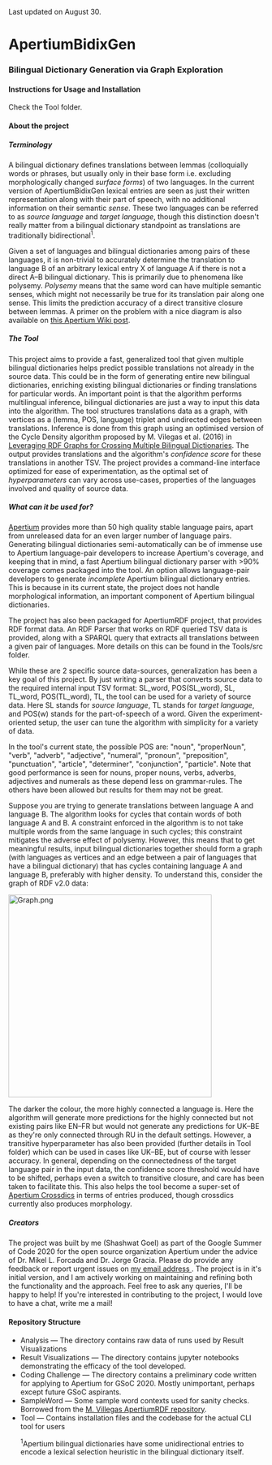 Last updated on August 30.

# ApertiumBidixGen

### Bilingual Dictionary Generation via Graph Exploration

#### Instructions for Usage and Installation
Check the Tool folder.

#### About the project

<h5> Terminology </h5>

A bilingual dictionary defines translations between lemmas (colloquially words or phrases, but usually only in their base form i.e. excluding morphologically changed *surface forms*) of two languages. In the current version of ApertiumBidixGen lexical entries are seen as just their written representation along with their part of speech, with no additional information on their semantic *sense*. These two languages can be referred to as *source language* and *target language*, though this distinction doesn't really matter from a bilingual dictionary standpoint as translations are traditionally bidirectional<sup>1</sup>. <br>

Given a set of languages and bilingual dictionaries among pairs of these languages, it is non-trivial to accurately determine the translation to language B of an arbitrary lexical entry X of language A if there is not a direct A–B bilingual dictionary. This is primarily due to phenomena like polysemy. *Polysemy* means that the same word can have multiple semantic senses, which might not necessarily be true for its translation pair along one sense. This limits the prediction accuracy of a direct transitive closure between lemmas. A primer on the problem with a nice diagram is also available on [this Apertium Wiki post](https://wiki.apertium.org/wiki/Bilingual_dictionary_discovery). <br>

<h5> The Tool </h5>

This project aims to provide a fast, generalized tool that given multiple bilingual dictionaries helps predict possible translations not already in the source data. This could be in the form of generating entire new bilingual dictionaries, enriching existing bilingual dictionaries or finding translations for particular words. An important point is that the algorithm performs multilingual inference, bilingual dictionaries are just a way to input this data into the algorithm. The tool structures translations data as a graph, with vertices as a (lemma, POS, language) triplet and undirected edges between translations. Inference is done from this graph using an optimised version of the Cycle Density algorithm proposed by M. Vilegas et al. (2016) in [Leveraging RDF Graphs for Crossing Multiple Bilingual Dictionaries](https://www.aclweb.org/anthology/L16-1140/). The output provides translations and the algorithm's *confidence score* for these translations in another TSV. The project provides a command-line interface optimized for ease of experimentation, as the optimal set of *hyperparameters* can vary across use-cases, properties of the languages involved and quality of source data. <br>

<h5> What can it be used for? </h5>

[Apertium](https://github.com/apertium/apertium-trunk) provides more than 50 high quality stable language pairs, apart from unreleased data for an even larger number of language pairs. Generating bilingual dictionaries semi-automatically can be of immense use to Apertium language-pair developers to increase Apertium's coverage, and keeping that in mind, a fast Apertium bilingual dictionary parser with >90% coverage comes packaged into the tool. An option allows language-pair developers to generate *incomplete* Apertium bilingual dictionary entries. This is because in its current state, the project does not handle morphological information, an important component of Apertium bilingual dictionaries. <br>

The project has also been packaged for ApertiumRDF project, that provides RDF format data. An RDF Parser that works on RDF queried TSV data is provided, along with a SPARQL query that extracts all translations between a given pair of languages. More details on this can be found in the Tools/src folder. <br>

While these are 2 specific source data-sources, generalization has been a key goal of this project. By just writing a parser that converts source data to the required internal input TSV format: SL_word, POS(SL_word), SL, TL_word, POS(TL_word), TL, the tool can be used for a variety of source data. Here SL stands for *source language*, TL stands for *target language*, and POS(w) stands for the part-of-speech of a word. Given the experiment-oriented setup, the user can tune the algorithm with simplicity for a variety of data.<br>

In the tool's current state, the possible POS are: "noun", "properNoun", "verb", "adverb", "adjective", "numeral", "pronoun", "preposition", "punctuation", "article", "determiner", "conjunction", "particle". Note that good performance is seen for nouns, proper nouns, verbs, adverbs, adjectives and numerals as these depend less on grammar-rules. The others have been allowed but results for them may not be great. <br>

Suppose you are trying to generate translations between language A and language B. The algorithm looks for cycles that contain words of both language A and B. A constraint enforced in the algorithm is to not take multiple words from the same language in such cycles; this constraint mitigates the adverse effect of polysemy. However, this means that to get meaningful results, input bilingual dictionaries together should form a graph (with languages as vertices and an edge between a pair of languages that have a bilingual dictionary) that has cycles containing language A and language B, preferably with higher density. To understand this, consider the graph of RDF v2.0 data: <br>

<a href="https://www.imageupload.net/image/kjOpd"><img src="https://img.imageupload.net/2020/08/30/Graph.png" alt="Graph.png" height=400 /></a>

The darker the colour, the more highly connected a language is.  Here the algorithm will generate more predictions for the highly connected but not existing pairs like EN–FR but would not generate any predictions for UK–BE as they're only connected through RU in the default settings. However, a transitive hyperparameter has also been provided (further details in Tool folder) which can be used in cases like UK–BE, but of course with lesser accuracy. In general, depending on the connectedness of the target language pair in the input data, the confidence score threshold would have to be shifted, perhaps even a switch to transitive closure, and care has been taken to facilitate this. This also helps the tool become a super-set of [Apertium Crossdics](https://wiki.apertium.org/wiki/Crossdics) in terms of entries produced, though crossdics currently also produces morphology. <br>

<h5> Creators </h5>

The project was built by me (Shashwat Goel) as part of the Google Summer of Code 2020 for the open source organization Apertium under the advice of Dr. Mikel L. Forcada and Dr. Jorge Gracia. Please do provide any feedback or report urgent issues on <a href="mailto:shashwat.goel@research.iiit.ac.in"> my email address </a>. The project is in it's initial version, and I am actively working on maintaining and refining both the functionality and the approach. Feel free to ask any queries, I'll be happy to help! If you're interested in contributing to the project, I would love to have a chat, write me a mail! <br>

#### Repository Structure

<ul>
<li> Analysis — The directory contains raw data of runs used by Result Visualizations
<li> Result Visualizations — The directory contains jupyter notebooks demonstrating the efficacy of the tool developed.
<li> Coding Challenge — The directory contains a preliminary code written for applying to Apertium for GSoC 2020. Mostly unimportant, perhaps except future GSoC aspirants.
    <li> SampleWord — Some sample word contexts used for sanity checks. Borrowed from the <a href="https://github.com/martavillegas/ApertiumRDF">M. Villegas ApertiumRDF repository</a>.
<li> Tool — Contains installation files and the codebase for the actual CLI tool for users


<sup>1</sup>Apertium bilingual dictionaries have some unidirectional entries to encode a lexical selection heuristic in the bilingual dictionary itself.

